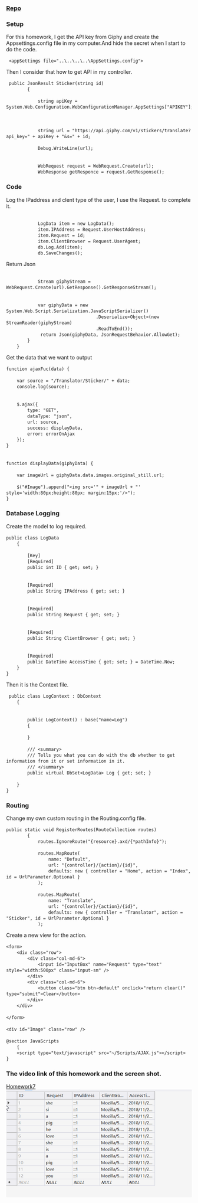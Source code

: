 ### [Repo](https://github.com/klyu521/klyu521.github.io)

### Setup
For this homework, I get the API key from Giphy and create the Appsettings.config file in my computer.And hide the secret when I start to do the code.

```
 <appSettings file="..\..\..\..\AppSettings.config">
```
Then I consider that how to get API in my controller.
```
 public JsonResult Sticker(string id)
        {
           
            string apiKey = System.Web.Configuration.WebConfigurationManager.AppSettings["APIKEY"];



            string url = "https://api.giphy.com/v1/stickers/translate?api_key=" + apiKey + "&s=" + id;

            Debug.WriteLine(url);


            WebRequest request = WebRequest.Create(url);
            WebResponse getResponce = request.GetResponse();
```
### Code
Log the IPaddress and clent type of the user, I use the Request. to complete it.
```

            LogData item = new LogData();
            item.IPAddress = Request.UserHostAddress;
            item.Request = id;
            item.ClientBrowser = Request.UserAgent;
            db.Log.Add(item);
            db.SaveChanges();
```
Return Json
```

            Stream giphyStream = WebRequest.Create(url).GetResponse().GetResponseStream();


            var giphyData = new System.Web.Script.Serialization.JavaScriptSerializer()
                                  .Deserialize<Object>(new StreamReader(giphyStream)
                                  .ReadToEnd());
             return Json(giphyData, JsonRequestBehavior.AllowGet);
        }
    }
```
Get the data that we want to output 
```
function ajaxFuc(data) {

    var source = "/Translator/Sticker/" + data;
    console.log(source);


    $.ajax({
        type: "GET",
        dataType: "json",
        url: source,
        success: displayData,
        error: errorOnAjax
    });
}


function displayData(giphyData) {

    var imageUrl = giphyData.data.images.original_still.url;

    $("#Image").append("<img src='" + imageUrl + "' style='width:80px;height:80px; margin:15px;'/>");
}
```

### Database Logging
Create the model to log required.
```
public class LogData
    {
       
        [Key]
        [Required]
        public int ID { get; set; }

   
        [Required]
        public String IPAddress { get; set; }

       
        [Required]
        public String Request { get; set; }

        
        [Required]
        public String ClientBrowser { get; set; }

        
        [Required]
        public DateTime AccessTime { get; set; } = DateTime.Now;
    }
}
```
Then it is the Context file.
```
 public class LogContext : DbContext
    {


        public LogContext() : base("name=Log")
        {

        }

        /// <summary>
        /// Tells you what you can do with the db whether to get information from it or set information in it. 
        /// </summary>
        public virtual DbSet<LogData> Log { get; set; }

    }
}
```
### Routing
Change my own custom routing in the Routing.config file.
```
public static void RegisterRoutes(RouteCollection routes)
        {
            routes.IgnoreRoute("{resource}.axd/{*pathInfo}");

            routes.MapRoute(
                name: "Default",
                url: "{controller}/{action}/{id}",
                defaults: new { controller = "Home", action = "Index", id = UrlParameter.Optional }
            );

            routes.MapRoute(
                name: "Translate",
                url: "{controller}/{action}/{id}",
                defaults: new { controller = "Translator", action = "Sticker", id = UrlParameter.Optional }
            );
```

Create a new view for the action.
```
<form>
    <div class="row">
        <div class="col-md-6">
            <input id="InputBox" name="Request" type="text" style="width:500px" class="input-sm" />
        </div>
        <div class="col-md-6">
            <button class="btn btn-default" onclick="return clear()" type="submit">Clear</button>
        </div>
    </div>

</form>

<div id="Image" class="row" />

@section JavaScripts
    {
    <script type="text/javascript" src="~/Scripts/AJAX.js"></script>
}
```
### The video link of this homework and the screen shot.
[Homework7](https://www.youtube.com/watch?v=oz9EtQOevcY&feature=youtu.be)
![Table](hw7.png)


